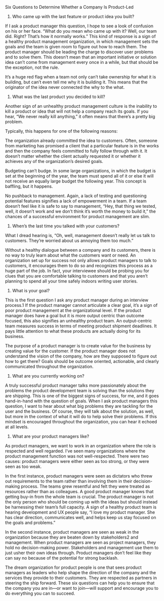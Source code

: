 Six Questions to Determine Whether a Company Is Product-Led
1. Who came up with the last feature or product idea you built?

  If I ask a product manager this question, I hope to see a look of confusion on his or her face. “What do you mean who came up with it? Well, our team did. Right? That’s how it normally works.” This kind of response is a sign of a healthy product management organization, in which management sets the goals and the team is given room to figure out how to reach them. The product manager should be leading the charge to discover user problems and to solve them. This doesn’t mean that an important initiative or solution idea can’t come from management every once in a while, but that should be the exception, not the rule.
  
  It’s a huge red flag when a team not only can’t take ownership for what it is building, but can’t even tell me why it is building it. This means that the originator of the idea never connected the why to the what.

1. What was the last product you decided to kill?
   
  Another sign of an unhealthy product management culture is the inability to kill a product or idea that will not help a company reach its goals. If you hear, “We never really kill anything,” it often means that there’s a pretty big problem.
  
  Typically, this happens for one of the following reasons:
  
  The organization already committed the idea to customers. Often, someone from marketing has promised a client that a particular feature is in the works and then the company feels committed to fully follow through with it. It doesn’t matter whether the client actually requested it or whether it achieves any of the organization’s desired goals.
  
  Budgeting can’t budge. In some large organizations, in which the budget is set at the beginning of the year, the team must spend all of it or else it will not receive an equally large budget the following year. This concept is baffling, but it happens.
  
  No pushback to management. Again, a lack of testing and questioning potential features signifies a lack of empowerment in a team. If a team doesn’t feel like it is safe to say to management, “Hey, that thing we tested, well, it doesn’t work and we don’t think it’s worth the money to build it,” the chances of a successful environment for product management are slim.

1. When’s the last time you talked with your customers?
   
  What I dread hearing is, “Oh, well, management doesn’t really let us talk to customers. They’re worried about us annoying them too much.”
  
  Without a healthy dialogue between a company and its customers, there is no way to truly learn about what the customers want or need. An organization set up for success not only allows product managers to talk to customers, it encourages them to do so and recognizes this process as a huge part of the job. In fact, your interviewee should be probing you for clues that you are comfortable talking to customers and that you aren’t planning to spend all your time safely indoors writing user stories.

1. What is your goal?
   
  This is the first question I ask any product manager during an interview process.1 If the product manager cannot articulate a clear goal, it’s a sign of poor product management at the organizational level. If the product manager does have a goal but it is more output centric than outcome focused, this also signifies an unhealthy product team. An output-centric team measures success in terms of meeting product shipment deadlines. It pays little attention to what these products are actually doing for its business.
  
  The purpose of a product manager is to create value for the business by creating value for the customer. If the product manager does not understand the vision of the company, how are they supposed to figure out how to get there? Goals should be outcome oriented, actionable, and clearly communicated throughout the organization.

1. What are you currently working on?
   
  A truly successful product manager talks more passionately about the problems the product development team is solving than the solutions they are shipping. This is one of the biggest signs of success, for me, and it goes hand-in-hand with the question of goals. When I ask product managers this question, I want to hear about what big problems they are tackling for the user and the business. Of course, they will talk about the solution, as well, but more in the context of what it will do to help solve their problems. If this mindset is encouraged throughout the organization, you can hear it echoed at all levels.

1. What are your product managers like?
   
  As product managers, we want to work in an organization where the role is respected and well regarded. I’ve seen many organizations where the product management function was not well-respected. There were two causes: product managers were either seen as too strong, or they were seen as too weak.

  In the first instance, product managers were seen as dictators who threw out requirements to the team rather than involving them in their decision-making process. The teams grew resentful and felt they were treated as resources rather than as colleagues. A good product manager knows that getting buy-in from the whole team is crucial. The product manager is not the only person who should be coming up with the ideas but should instead be harnessing their team’s full capacity. A sign of a healthy product team is hearing development and UX people say, “I love my product manager. She has clear direction, communicates well, and helps keep us stay focused on the goals and problems.”
  
  In the second instance, product managers are seen as weak in the organization because they are beaten down by stakeholders2 and management. When product managers are seen as project managers, they hold no decision-making power. Stakeholders and management use them to just usher their own ideas through. Product managers don’t feel like they can say no because of the potential for strong backlash.
  
  The dream organization for product people is one that sees product managers as leaders who help shape the direction of the company and the services they provide to their customers. They are respected as partners in steering the ship forward. These six questions can help you to ensure that the company you are in—​or want to join—​will support and encourage you to do everything you can to succeed.
  
